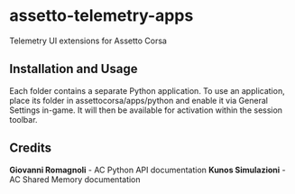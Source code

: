 # assetto-telemetry-apps
Telemetry UI extensions for Assetto Corsa

## Installation and Usage
Each folder contains a separate Python application. To use an application, place its folder in assettocorsa/apps/python and enable it via General Settings in-game. It will then be available for activation within the session toolbar.

## Credits
**Giovanni Romagnoli** - AC Python API documentation
**Kunos Simulazioni** - AC Shared Memory documentation
